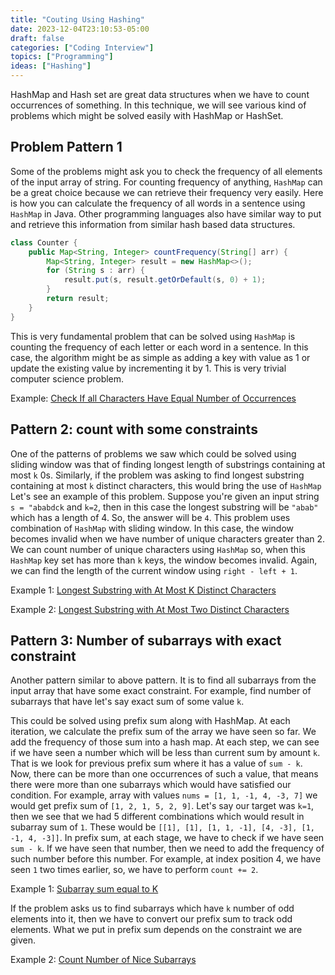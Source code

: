 ```yaml
---
title: "Couting Using Hashing"
date: 2023-12-04T23:10:53-05:00
draft: false
categories: ["Coding Interview"]
topics: ["Programming"]
ideas: ["Hashing"]
---
```


HashMap and Hash set are great data structures when we have to count occurrences of something. In this technique, we will see various kind of problems which might be solved easily with HashMap or HashSet.

<!--more-->

## Problem Pattern 1

Some of the problems might ask you to check the frequency of all elements of the input array of string. For counting frequency of anything, `HashMap` can be a great choice because we can retrieve their frequency very easily. Here is how you can calculate the frequency of all words in a sentence using `HashMap` in Java. Other programming languages also have similar way to put and retrieve this information from similar hash based data structures.

```java
class Counter {
    public Map<String, Integer> countFrequency(String[] arr) {
        Map<String, Integer> result = new HashMap<>();
        for (String s : arr) {
            result.put(s, result.getOrDefault(s, 0) + 1);
        }
        return result;
    }
}
```

This is very fundamental problem that can be solved using `HashMap` is counting the frequency of each letter or each word in a sentence. In this case, the algorithm might be as simple as adding a key with value as 1 or update the existing value by incrementing it by 1. This is very trivial computer science problem.

Example: [Check If all Characters Have Equal Number of Occurrences](../../solutions/1941-check-if-all-characters-have-equal-number-of-occurrences/)

## Pattern 2: count with some constraints

One of the patterns of problems we saw which could be solved using sliding window was that of finding longest length of substrings containing at most `k` 0s. Similarly, if the problem was asking to find longest substring containing at most `k` distinct characters, this would bring the use of `HashMap` Let's see an example of this problem. Suppose you're given an input string `s = "ababdck` and `k=2`, then in this case the longest substring will be `"abab"` which has a length of 4. So, the answer will be `4`. This problem uses combination of `HashMap` with sliding window. In this case, the window becomes invalid when we have number of unique characters greater than 2. We can count number of unique characters using `HashMap` so, when this `HashMap` key set has more than `k` keys, the window becomes invalid. Again, we can find the length of the current window using `right - left + 1`.

Example 1: [Longest Substring with At Most K Distinct Characters](../../solutions/0340-longest-substring-with-at-most-k-distinct-characters/)

Example 2: [Longest Substring with At Most Two Distinct Characters](../../solutions/0159-longest-substring-with-at-most-two-distinct-characters/)

## Pattern 3: Number of subarrays with exact constraint

Another pattern similar to above pattern. It is to find all subarrays from the input array that have some exact constraint. For example, find number of subarrays that have let's say exact sum of some value `k`.

This could be solved using prefix sum along with HashMap. At each iteration, we calculate the prefix sum of the array we have seen so far. We add the frequency of those sum into a hash map. At each step, we can see if we have seen a number which will be less than current sum by amount `k`. That is we look for previous prefix sum where it has a value of `sum - k`. Now, there can be more than one occurrences of such a value, that means there were more than one subarrays which would have satisfied our condition. For example, array with values `nums = [1, 1, -1, 4, -3, 7]` we would get prefix sum of `[1, 2, 1, 5, 2, 9]`. Let's say our target was `k=1`, then we see that we had 5 different combinations which would result in subarray sum of `1`. These would be `[[1], [1], [1, 1, -1], [4, -3], [1, -1, 4, -3]]`. In prefix sum, at each stage, we have to check if we have seen `sum - k`. If we have seen that number, then we need to add the frequency of such number before this number. For example, at index position 4, we have seen `1` two times earlier, so, we have to perform `count += 2`.

Example 1: [Subarray sum equal to K](../../solutions/0560-subarray-sum-equals-k/)

If the problem asks us to find subarrays which have `k` number of odd elements into it, then we have to convert our prefix sum to track odd elements. What we put in prefix sum depends on the constraint we are given.

Example 2: [Count Number of Nice Subarrays](../../solutions/1248-count-number-of-nice-subarrays/)